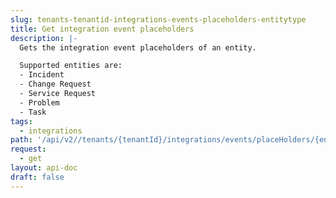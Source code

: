 ```yaml
---
slug: tenants-tenantid-integrations-events-placeholders-entitytype
title: Get integration event placeholders
description: |-
  Gets the integration event placeholders of an entity.

  Supported entities are:
  - Incident
  - Change Request
  - Service Request
  - Problem
  - Task
tags:
  - integrations
path: '/api/v2//tenants/{tenantId}/integrations/events/placeHolders/{entityType}'
request:
  - get
layout: api-doc
draft: false
---
```

